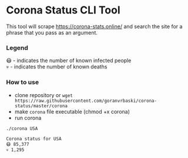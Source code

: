 # Corona Status CLI Tool

This tool will scrape https://corona-stats.online/ and search the site for a phrase that you pass as an argument.

### Legend

😷 - indicates the number of known infected people  
💀 - indicates the number of known deaths

### How to use

- clone repository or `wget https://raw.githubusercontent.com/goranvrbaski/corona-status/master/corona`
- make `corona` file executable (chmod +x corona)
- run corona

```bash
./corona USA

Corona status for USA
😷 85,377
💀 1,295
```
